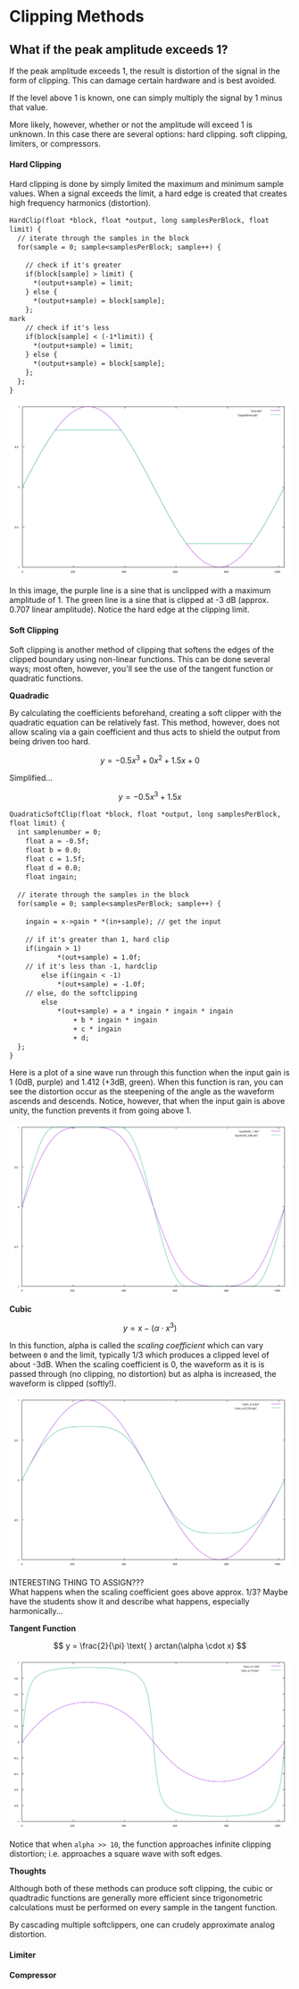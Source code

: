 # Clipping Methods

## What if the peak amplitude exceeds 1?
If the peak amplitude exceeds 1, the result is distortion of the signal in the form of clipping. This can damage certain hardware and is best avoided.

If the level above 1 is known, one can simply multiply the signal by 1 minus that value.

More likely, however, whether or not the amplitude will exceed 1 is unknown. In this case there are several options: hard clipping. soft clipping, limiters, or compressors.

#### Hard Clipping
Hard clipping is done by simply limited the maximum and minimum sample values. When a signal exceeds the limit, a hard edge is created that creates high frequency harmonics (distortion).


```
HardClip(float *block, float *output, long samplesPerBlock, float limit) {
  // iterate through the samples in the block
  for(sample = 0; sample<samplesPerBlock; sample++) {

    // check if it's greater
    if(block[sample] > limit) {
      *(output+sample) = limit;
    } else {
      *(output+sample) = block[sample];
    };
mark
    // check if it's less
    if(block[sample] < (-1*limit)) {
      *(output+sample) = limit;
    } else {
      *(output+sample) = block[sample];
    };
  };
}
```
![Overlayed clipped sine and normal](/ucsdResources/envelopes/images/sine_clippedSine.svg)

In this image, the purple line is a sine that is unclipped with a maximum amplitude of 1. The green line is a sine that is clipped at -3 dB (approx. 0.707 linear amplitude). Notice the hard edge at the clipping limit.

#### Soft Clipping

Soft clipping is another method of clipping that softens the edges of the clipped boundary using non-linear functions. This can be done several ways; most often, however, you'll see the use of the tangent function or quadratic functions.

__Quadradic__

By calculating the coefficients beforehand, creating a soft clipper with the quadratic equation can be relatively fast. This method, however, does not allow scaling via a gain coefficient and thus acts to shield the output from being driven too hard.

$$
y = -0.5x^3 + 0x^2 + 1.5x + 0
$$

Simplified...

$$
y = -0.5x^3 + 1.5x
$$

```
QuadraticSoftClip(float *block, float *output, long samplesPerBlock, float limit) {
  int samplenumber = 0;
	float a = -0.5f;
	float b = 0.0;
	float c = 1.5f;
	float d = 0.0;
	float ingain;

  // iterate through the samples in the block
  for(sample = 0; sample<samplesPerBlock; sample++) {

    ingain = x->gain * *(in+sample); // get the input

    // if it's greater than 1, hard clip
    if(ingain > 1)
			*(out+sample) = 1.0f;
    // if it's less than -1, hardclip
		else if(ingain < -1)
			*(out+sample) = -1.0f;
    // else, do the softclipping
		else
			*(out+sample) = a * ingain * ingain * ingain
				+ b * ingain * ingain
				+ c * ingain
				+ d;
  };
}
```

Here is a plot of a sine wave run through this function when the input gain is 1 (0dB, purple) and 1.412 (+3dB, green). When this function is ran, you can see the distortion occur as the steepening of the angle as the waveform ascends and descends. Notice, however, that when the input gain is above unity, the function prevents it from going above 1.

![QuadraticSoftClip](/ucsdResources/envelopes/images/quadradicSoftClip.svg)

__Cubic__

$$
y = x - \bigg( \alpha \cdot x^3 \bigg )
$$

In this function, alpha is called the _scaling coefficient_ which can vary between `0` and the limit, typically 1/3 which produces a clipped level of about -3dB. When the scaling coefficient is 0, the waveform as it is is passed through (no clipping, no distortion) but as alpha is increased, the waveform is clipped (softly!).

![CubicSoftClip](/ucsdResources/envelopes/images/cubicSoftClip.svg)

INTERESTING THING TO ASSIGN??? <br/>
What happens when the scaling coefficient goes above approx. 1/3? Maybe have the students show it and describe what happens, especially harmonically...

__Tangent Function__

$$
y = \frac{2}{\pi} \text{ } arctan(\alpha \cdot x)
$$

![Arctangent Softclip](/ucsdResources/envelopes/images/atanSoftClip.svg)

Notice that when `alpha >> 10`, the function approaches infinite clipping distortion; i.e. approaches a square wave with soft edges.


__Thoughts__

Although both of these methods can produce soft clipping, the cubic or quadtradic functions are generally more efficient since trigonometric calculations must be performed on every sample in the tangent function.

By cascading multiple softclippers, one can crudely approximate analog distortion.

#### Limiter


#### Compressor

